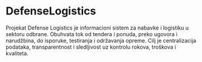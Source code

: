 # DefenseLogistics
Projekat Defense Logistics je informacioni sistem za nabavke i logistiku u sektoru odbrane. Obuhvata tok od tendera i ponuda, preko ugovora i narudžbina, do isporuke, testiranja i održavanja opreme. Cilj je centralizacija podataka, transparentnost i sledljivost uz kontrolu rokova, troškova i kvaliteta.
